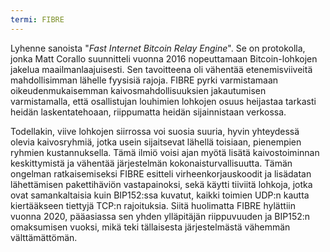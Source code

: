 ```yaml
---
termi: FIBRE
---
```


Lyhenne sanoista "*Fast Internet Bitcoin Relay Engine*". Se on protokolla, jonka Matt Corallo suunnitteli vuonna 2016 nopeuttamaan Bitcoin-lohkojen jakelua maailmanlaajuisesti. Sen tavoitteena oli vähentää etenemisviiveitä mahdollisimman lähelle fyysisiä rajoja. FIBRE pyrki varmistamaan oikeudenmukaisemman kaivosmahdollisuuksien jakautumisen varmistamalla, että osallistujan louhimien lohkojen osuus heijastaa tarkasti heidän laskentatehoaan, riippumatta heidän sijainnistaan verkossa.

Todellakin, viive lohkojen siirrossa voi suosia suuria, hyvin yhteydessä olevia kaivosryhmiä, jotka usein sijaitsevat lähellä toisiaan, pienempien ryhmien kustannuksella. Tämä ilmiö voisi ajan myötä lisätä kaivostoiminnan keskittymistä ja vähentää järjestelmän kokonaisturvallisuutta. Tämän ongelman ratkaisemiseksi FIBRE esitteli virheenkorjauskoodit ja lisädatan lähettämisen pakettihäviön vastapainoksi, sekä käytti tiiviitä lohkoja, jotka ovat samankaltaisia kuin BIP152:ssa kuvatut, kaikki toimien UDP:n kautta kiertääkseen tiettyjä TCP:n rajoituksia. Siitä huolimatta FIBRE hylättiin vuonna 2020, pääasiassa sen yhden ylläpitäjän riippuvuuden ja BIP152:n omaksumisen vuoksi, mikä teki tällaisesta järjestelmästä vähemmän välttämättömän.